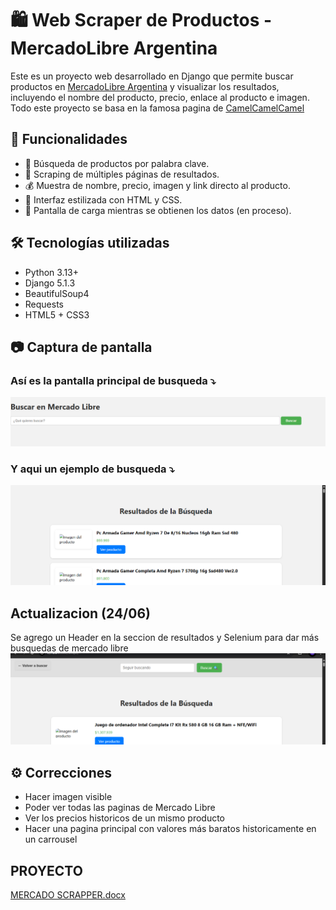 # 🛍️ Web Scraper de Productos - MercadoLibre Argentina

Este es un proyecto web desarrollado en Django que permite buscar productos en [MercadoLibre Argentina](https://listado.mercadolibre.com.ar/) y visualizar los resultados, incluyendo el nombre del producto, precio, enlace al producto e imagen.
Todo este proyecto se basa en la famosa pagina de [CamelCamelCamel](https://es.camelcamelcamel.com/)

## 🚀 Funcionalidades

- 🔎 Búsqueda de productos por palabra clave.
- 📄 Scraping de múltiples páginas de resultados.
- 💰 Muestra de nombre, precio, imagen y link directo al producto.
- 🎨 Interfaz estilizada con HTML y CSS.
- 🔄 Pantalla de carga mientras se obtienen los datos (en proceso).

## 🛠️ Tecnologías utilizadas

- Python 3.13+
- Django 5.1.3
- BeautifulSoup4
- Requests
- HTML5 + CSS3

## 📷 Captura de pantalla

### Así es la pantalla principal de busqueda ⤵️
![Pagina principal](imagenes/pagina-principal.png) 

### Y aqui un ejemplo de busqueda ⤵️
![Pagina Busqueda](imagenes/resultado-busqueda.png) 

## Actualizacion (24/06)
Se agrego un Header en la seccion de resultados y Selenium para dar más busquedas de mercado libre 
![Header](imagenes/header-results.png)


## ⚙️ Correcciones
- Hacer imagen visible
- Poder ver todas las paginas de Mercado Libre
- Ver los precios historicos de un mismo producto
- Hacer una pagina principal con valores más baratos historicamente en un carrousel


## PROYECTO
[MERCADO SCRAPPER.docx](https://github.com/user-attachments/files/20734988/MERCADO.SCRAPPER.docx)
